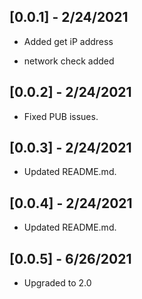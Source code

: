 ## [0.0.1] - 2/24/2021

* Added get iP address

* network check added

## [0.0.2] - 2/24/2021

* Fixed PUB issues.

## [0.0.3] - 2/24/2021

* Updated README.md.

## [0.0.4] - 2/24/2021

* Updated README.md.

## [0.0.5] - 6/26/2021

* Upgraded to 2.0
